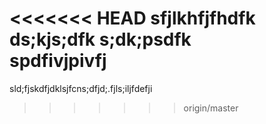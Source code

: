 <<<<<<< HEAD
sfjlkhfjfhdfk
ds;kjs;dfk
s;dk;psdfk\
spdfivjpivfj
=======
sld;fjskdfjdklsjfcns;dfjd;.fjls;iljfdefji
>>>>>>> origin/master
